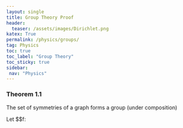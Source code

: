```yaml
---
layout: single
title: Group Theory Proof 
header:
  teaser: /assets/images/Dirichlet.png
katex: True
permalink: /physics/groups/
tag: Physics
toc: true
toc_label: "Group Theory"
toc_sticky: true
sidebar:
 nav: "Physics"
---
```


### Theorem 1.1
The set of symmetries of a graph forms a group (under composition)

Let $$f:
